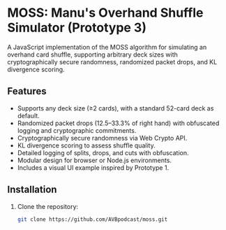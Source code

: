 # MOSS: Manu's Overhand Shuffle Simulator (Prototype 3)

A JavaScript implementation of the MOSS algorithm for simulating an overhand card shuffle, supporting arbitrary deck sizes with cryptographically secure randomness, randomized packet drops, and KL divergence scoring.

## Features
- Supports any deck size (≥2 cards), with a standard 52-card deck as default.
- Randomized packet drops (12.5–33.3% of right hand) with obfuscated logging and cryptographic commitments.
- Cryptographically secure randomness via Web Crypto API.
- KL divergence scoring to assess shuffle quality.
- Detailed logging of splits, drops, and cuts with obfuscation.
- Modular design for browser or Node.js environments.
- Includes a visual UI example inspired by Prototype 1.

## Installation
1. Clone the repository:
   ```bash
   git clone https://github.com/AVBpodcast/moss.git